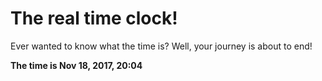 # The real time clock!

Ever wanted to know what the time is? Well, your journey is about to end!

**The time is Nov 18, 2017, 20:04**